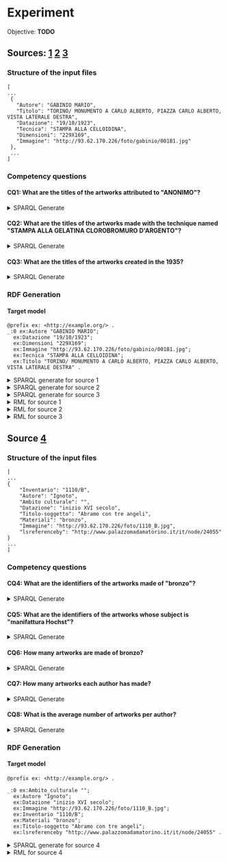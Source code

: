 # Experiment

Objective: **TODO**

## Sources: [1](https://raw.githubusercontent.com/spice-h2020/sparql.anything/main/experiment/data/COLLEZIONI_FONDO_GABINIO_MARZO_2017%20json.json) [2](https://raw.githubusercontent.com/spice-h2020/sparql.anything/main/experiment/data/COLLEZIONI_GAM.json) [3](https://raw.githubusercontent.com/spice-h2020/sparql.anything/main/experiment/data/COLLEZIONI_MAO.json)

### Structure of the input files

```
[
...
 {
   "Autore": "GABINIO MARIO",
   "Titolo": "TORINO/ MONUMENTO A CARLO ALBERTO, PIAZZA CARLO ALBERTO, VISTA LATERALE DESTRA",
   "Datazione": "19/10/1923",
   "Tecnica": "STAMPA ALLA CELLOIDINA",
   "Dimensioni": "229X169",
   "Immagine": "http://93.62.170.226/foto/gabinio/001B1.jpg"
 },
 ...
]

```

### Competency questions

#### CQ1: What are the titles of the artworks attributed to "ANONIMO"?


<details><summary>SPARQL Generate</summary>
	
```
PREFIX ite: <http://w3id.org/sparql-generate/iter/>
PREFIX rdfs: <http://www.w3.org/2000/01/rdf-schema#>
PREFIX crm: <http://www.cidoc-crm.org/cidoc-crm/>

SELECT DISTINCT ?titolo
ITERATOR ite:JSONPath(<https://raw.githubusercontent.com/spice-h2020/sparql.anything/main/experiment/data/COLLEZIONI_FONDO_GABINIO_MARZO_2017%20json.json>,"$[*]","$.Autore","$.Titolo") AS ?obj ?autore ?titolo
WHERE{
	FILTER(REGEX(?autore,".*ANONIMO.*","i"))
}

```

</details>


#### CQ2: What are the titles of the artworks made with the technique named "STAMPA ALLA GELATINA CLOROBROMURO D'ARGENTO"?


<details><summary>SPARQL Generate</summary>
	
```
PREFIX ite: <http://w3id.org/sparql-generate/iter/>
PREFIX rdfs: <http://www.w3.org/2000/01/rdf-schema#>
PREFIX crm: <http://www.cidoc-crm.org/cidoc-crm/>


SELECT DISTINCT ?titolo
ITERATOR ite:JSONPath(<https://raw.githubusercontent.com/spice-h2020/sparql.anything/main/experiment/data/COLLEZIONI_FONDO_GABINIO_MARZO_2017%20json.json>,"$[*]","$.Tecnica","$.Titolo") AS ?obj ?technique ?titolo
WHERE{
  FILTER(REGEX(?technique,".*STAMPA ALLA GELATINA CLOROBROMURO D'ARGENTO.*","i"))
}

```

</details>

#### CQ3: What are the titles of the artworks created in the 1935?


<details><summary>SPARQL Generate</summary>
	
```
PREFIX ite: <http://w3id.org/sparql-generate/iter/>
PREFIX rdfs: <http://www.w3.org/2000/01/rdf-schema#>
PREFIX crm: <http://www.cidoc-crm.org/cidoc-crm/>


SELECT DISTINCT ?titolo
ITERATOR ite:JSONPath(<https://raw.githubusercontent.com/spice-h2020/sparql.anything/main/experiment/data/COLLEZIONI_FONDO_GABINIO_MARZO_2017%20json.json>,"$[*]","$.Datazione","$.Titolo") AS ?obj ?date ?titolo
WHERE{
  FILTER(REGEX(?date,".*1935.*","i"))
}

```

</details>

### RDF Generation

#### Target model

```
@prefix ex: <http://example.org/> .
_:0 ex:Autore "GABINIO MARIO";
  ex:Datazione "19/10/1923";
  ex:Dimensioni "229X169";
  ex:Immagine "http://93.62.170.226/foto/gabinio/001B1.jpg";
  ex:Tecnica "STAMPA ALLA CELLOIDINA";
  ex:Titolo "TORINO/ MONUMENTO A CARLO ALBERTO, PIAZZA CARLO ALBERTO, VISTA LATERALE DESTRA" .
```

<details><summary>SPARQL generate for source 1</summary>
	
```
PREFIX ite: <http://w3id.org/sparql-generate/iter/>
PREFIX ex: <http://exmaple.org/>


GENERATE {
[] ex:Autore ?autore ;
	 ex:Datazione ?datazione ;
	 ex:Titolo ?titolo ;
   ex:Tecnica ?tecnica ;
	 ex:Immagine ?immagine ;
	 ex:Dimensioni ?dimensioni .
}
ITERATOR ite:JSONPath(<https://raw.githubusercontent.com/spice-h2020/sparql.anything/main/experiment/data/COLLEZIONI_FONDO_GABINIO_MARZO_2017%20json.json>,"$[*]","$.Autore","$.Datazione","$.Titolo","$.Tecnica","$.Immagine","$.Dimensioni") AS ?obj ?autore ?datazione ?titolo  ?tecnica ?immagine ?dimensioni

```
	
</details>

<details><summary>SPARQL generate for source 2</summary>
	
```
PREFIX ite: <http://w3id.org/sparql-generate/iter/>
PREFIX ex: <http://exmaple.org/>


GENERATE {
[] ex:Autore ?autore ;
	 ex:Datazione ?datazione ;
	 ex:Titolo ?titolo ;
   ex:Tecnica ?tecnica ;
	 ex:Immagine ?immagine ;
	 ex:Dimensioni ?dimensioni .
}
ITERATOR ite:JSONPath(<https://raw.githubusercontent.com/spice-h2020/sparql.anything/main/experiment/data/COLLEZIONI_GAM.json>,"$[*]","$.Autore","$.Datazione","$.Titolo","$.Tecnica","$.Immagine","$.Dimensioni") AS ?obj ?autore ?datazione ?titolo  ?tecnica ?immagine ?dimensioni


```
	
</details>

<details><summary>SPARQL generate for source 3</summary>
	
```
PREFIX ite: <http://w3id.org/sparql-generate/iter/>
PREFIX ex: <http://exmaple.org/>


GENERATE {
[] ex:Autore ?autore ;
	 ex:Datazione ?datazione ;
	 ex:Titolo ?titolo ;
   ex:Tecnica ?tecnica ;
	 ex:Immagine ?immagine ;
	 ex:Dimensioni ?dimensioni .
}
ITERATOR ite:JSONPath(<https://raw.githubusercontent.com/spice-h2020/sparql.anything/main/experiment/data/COLLEZIONI_MAO.json>,"$[*]","$.Autore","$.Datazione","$.Titolo","$.Tecnica","$.Immagine","$.Dimensioni") AS ?obj ?autore ?datazione ?titolo  ?tecnica ?immagine ?dimensioni



```
	
</details>

<details><summary>RML for source 1</summary>
	
```
@prefix rml: <http://semweb.mmlab.be/ns/rml#> .
@prefix rr: <http://www.w3.org/ns/r2rml#> .
@prefix ql: <http://semweb.mmlab.be/ns/ql#> .
@prefix : <http://example.org/rules/> .
@prefix ex: <http://example.org/> .

:TriplesMap a rr:TriplesMap;
  rml:logicalSource [
    rml:source "https://raw.githubusercontent.com/spice-h2020/sparql.anything/main/experiment/data/COLLEZIONI_FONDO_GABINIO_MARZO_2017%20json.json";
    rml:referenceFormulation ql:JSONPath;
    rml:iterator "$.[*]"
  ].

:TriplesMap rr:subjectMap [
  rr:termType rr:BlankNode
].

:TriplesMap rr:predicateObjectMap [
  rr:predicate ex:Autore ;
  rr:objectMap [
  rml:reference "Autore"
 ]
].



:TriplesMap rr:predicateObjectMap [
  rr:predicate ex:Datazione ;
  rr:objectMap [
  rml:reference "Datazione"
 ]
].



:TriplesMap rr:predicateObjectMap [
  rr:predicate ex:Titolo ;
  rr:objectMap [
  rml:reference "Titolo"
 ]
].

:TriplesMap rr:predicateObjectMap [
  rr:predicate ex:Tecnica ;
  rr:objectMap [
  rml:reference "Tecnica"
 ]
].


:TriplesMap rr:predicateObjectMap [
  rr:predicate ex:Immagine ;
  rr:objectMap [
  rml:reference "Immagine"
 ]
].

:TriplesMap rr:predicateObjectMap [
  rr:predicate ex:Dimensioni ;
  rr:objectMap [
  rml:reference "Dimensioni"
 ]
].


```
	
</details>


<details><summary>RML for source 2</summary>
	
```
@prefix rml: <http://semweb.mmlab.be/ns/rml#> .
@prefix rr: <http://www.w3.org/ns/r2rml#> .
@prefix ql: <http://semweb.mmlab.be/ns/ql#> .
@prefix : <http://example.org/rules/> .
@prefix ex: <http://example.org/> .

:TriplesMap a rr:TriplesMap;
  rml:logicalSource [
    rml:source "https://raw.githubusercontent.com/spice-h2020/sparql.anything/main/experiment/data/COLLEZIONI_GAM.json";
    rml:referenceFormulation ql:JSONPath;
    rml:iterator "$.[*]"
  ].

:TriplesMap rr:subjectMap [
  rr:termType rr:BlankNode
].

:TriplesMap rr:predicateObjectMap [
  rr:predicate ex:Autore ;
  rr:objectMap [
  rml:reference "Autore"
 ]
].



:TriplesMap rr:predicateObjectMap [
  rr:predicate ex:Datazione ;
  rr:objectMap [
  rml:reference "Datazione"
 ]
].



:TriplesMap rr:predicateObjectMap [
  rr:predicate ex:Titolo ;
  rr:objectMap [
  rml:reference "Titolo"
 ]
].

:TriplesMap rr:predicateObjectMap [
  rr:predicate ex:Tecnica ;
  rr:objectMap [
  rml:reference "Tecnica"
 ]
].


:TriplesMap rr:predicateObjectMap [
  rr:predicate ex:Immagine ;
  rr:objectMap [
  rml:reference "Immagine"
 ]
].

:TriplesMap rr:predicateObjectMap [
  rr:predicate ex:Dimensioni ;
  rr:objectMap [
  rml:reference "Dimensioni"
 ]
].



```
	
</details>

<details><summary>RML for source 3</summary>
	
```
@prefix rml: <http://semweb.mmlab.be/ns/rml#> .
@prefix rr: <http://www.w3.org/ns/r2rml#> .
@prefix ql: <http://semweb.mmlab.be/ns/ql#> .
@prefix : <http://example.org/rules/> .
@prefix ex: <http://example.org/> .

:TriplesMap a rr:TriplesMap;
  rml:logicalSource [
    rml:source "https://raw.githubusercontent.com/spice-h2020/sparql.anything/main/experiment/data/COLLEZIONI_MAO.json";
    rml:referenceFormulation ql:JSONPath;
    rml:iterator "$.[*]"
  ].

:TriplesMap rr:subjectMap [
  rr:termType rr:BlankNode
].

:TriplesMap rr:predicateObjectMap [
  rr:predicate ex:Autore ;
  rr:objectMap [
  rml:reference "Autore"
 ]
].



:TriplesMap rr:predicateObjectMap [
  rr:predicate ex:Datazione ;
  rr:objectMap [
  rml:reference "Datazione"
 ]
].



:TriplesMap rr:predicateObjectMap [
  rr:predicate ex:Titolo ;
  rr:objectMap [
  rml:reference "Titolo"
 ]
].

:TriplesMap rr:predicateObjectMap [
  rr:predicate ex:Tecnica ;
  rr:objectMap [
  rml:reference "Tecnica"
 ]
].


:TriplesMap rr:predicateObjectMap [
  rr:predicate ex:Immagine ;
  rr:objectMap [
  rml:reference "Immagine"
 ]
].

:TriplesMap rr:predicateObjectMap [
  rr:predicate ex:Dimensioni ;
  rr:objectMap [
  rml:reference "Dimensioni"
 ]
].




```
	
</details>





## Source [4](https://raw.githubusercontent.com/spice-h2020/sparql.anything/main/experiment/data/COLLEZIONI_PALAZZO_MADAMA_marzo2017.json)


### Structure of the input files


```
[
...
{
	"Inventario": "1110/B",
	"Autore": "Ignoto",
	"Ambito culturale": "",
	"Datazione": "inizio XVI secolo",
	"Titolo-soggetto": "Abramo con tre angeli",
	"Materiali": "bronzo",
	"Immagine": "http://93.62.170.226/foto/1110_B.jpg",
	"lsreferenceby": "http://www.palazzomadamatorino.it/it/node/24055"
}
...
]

```

### Competency questions

#### CQ4: What are the identifiers of the artworks made of "bronzo"?


<details><summary>SPARQL Generate</summary>
	
```
	
PREFIX ite: <http://w3id.org/sparql-generate/iter/>
PREFIX rdfs: <http://www.w3.org/2000/01/rdf-schema#>
PREFIX crm: <http://www.cidoc-crm.org/cidoc-crm/>


SELECT DISTINCT ?id
ITERATOR ite:JSONPath(<https://raw.githubusercontent.com/spice-h2020/sparql.anything/main/experiment/data/COLLEZIONI_PALAZZO_MADAMA_marzo2017.json>,"$[*]","$.Inventario","$.Materiali") AS ?obj ?id ?material
WHERE{
  FILTER(REGEX(?material,".*bronzo.*","i"))
}

```

</details>


#### CQ5: What are the identifiers of the artworks whose subject is "manifattura Hochst"?

<details><summary>SPARQL Generate</summary>

```
PREFIX ite: <http://w3id.org/sparql-generate/iter/>
PREFIX rdfs: <http://www.w3.org/2000/01/rdf-schema#>
PREFIX crm: <http://www.cidoc-crm.org/cidoc-crm/>


SELECT DISTINCT ?id
ITERATOR ite:JSONPath(<https://raw.githubusercontent.com/spice-h2020/sparql.anything/main/experiment/data/COLLEZIONI_PALAZZO_MADAMA_marzo2017.json>,"$[*]","$.Inventario","$.['Ambito culturale']") AS ?obj ?id ?subject
WHERE{
	FILTER(REGEX(?subject,".*manifattura Hochst.*","i"))
}
```

</details>


#### CQ6: How many artworks are made of bronzo?


<details><summary>SPARQL Generate</summary>

```

PREFIX ite: <http://w3id.org/sparql-generate/iter/>
PREFIX rdfs: <http://www.w3.org/2000/01/rdf-schema#>
PREFIX crm: <http://www.cidoc-crm.org/cidoc-crm/>


SELECT  (count(DISTINCT ?id) AS ?numberOfMadeArtworksMadeOfBronzo)
ITERATOR ite:JSONPath(<https://raw.githubusercontent.com/spice-h2020/sparql.anything/main/experiment/data/COLLEZIONI_PALAZZO_MADAMA_marzo2017.json>,"$[*]","$.Inventario","$.Materiali") AS ?obj ?id ?material
WHERE{
  FILTER(REGEX(?material,".*bronzo.*","i"))
}

```

</details>


#### CQ7: How many artworks each author has made?

<details><summary>SPARQL Generate</summary>

```

PREFIX ite: <http://w3id.org/sparql-generate/iter/>
PREFIX rdfs: <http://www.w3.org/2000/01/rdf-schema#>
PREFIX crm: <http://www.cidoc-crm.org/cidoc-crm/>


SELECT  ?author (count(DISTINCT ?id) AS ?numberOfWorks)
ITERATOR ite:JSONPath(<https://raw.githubusercontent.com/spice-h2020/sparql.anything/main/experiment/data/COLLEZIONI_PALAZZO_MADAMA_marzo2017.json>,"$[*]","$.Inventario","$.Autore") AS ?obj ?id ?author
WHERE{

} GROUP BY ?author


```

</details>


#### CQ8: What is the average number of artworks per author?

<details><summary>SPARQL Generate</summary>

```

???


```

</details>


### RDF Generation

#### Target model

```
@prefix ex: <http://example.org/> .

_:0 ex:Ambito_culturale "";
  ex:Autore "Ignoto";
  ex:Datazione "inizio XVI secolo";
  ex:Immagine "http://93.62.170.226/foto/1110_B.jpg";
  ex:Inventario "1110/B";
  ex:Materiali "bronzo";
  ex:Titolo-soggetto "Abramo con tre angeli";
  ex:lsreferenceby "http://www.palazzomadamatorino.it/it/node/24055" .
```

<details><summary>SPARQL generate for source 4</summary>
	
```
PREFIX ite: <http://w3id.org/sparql-generate/iter/>
PREFIX ex: <http://exmaple.org/>


GENERATE {
[] ex:Inventario ?id ;
   ex:Autore ?autore ;
	 ex:Ambito_Culturale ?ambito_culturale ;
	 ex:Datazione ?datazione ;
	 ex:Titolo-soggetto ?titolo ;
   ex:Materiali ?material ;
	 ex:Immagine ?immagine ;
	 ex:lsreferenceby ?lsreferenceby .
}
ITERATOR ite:JSONPath(<https://raw.githubusercontent.com/spice-h2020/sparql.anything/main/experiment/data/COLLEZIONI_PALAZZO_MADAMA_marzo2017.json>,"$[*]","$.Inventario","$.Autore","$['Ambito Culturale']","$.Datazione","$.Titolo-soggetto","$.Materiali","$.Immagine","$.lsreferenceby") AS ?obj ?id ?autore ?ambito_culturale ?datazione ?titolo  ?material ?immagine ?lsreferenceby


```
	
</details>


<details><summary>RML for source 4</summary>
	
```
@prefix rml: <http://semweb.mmlab.be/ns/rml#> .
@prefix rr: <http://www.w3.org/ns/r2rml#> .
@prefix ql: <http://semweb.mmlab.be/ns/ql#> .
@prefix : <http://example.org/rules/> .
@prefix ex: <http://example.org/> .

:TriplesMap a rr:TriplesMap;
  rml:logicalSource [
    rml:source "https://raw.githubusercontent.com/spice-h2020/sparql.anything/main/experiment/data/COLLEZIONI_PALAZZO_MADAMA_marzo2017.json";
    rml:referenceFormulation ql:JSONPath;
    rml:iterator "$.[*]"
  ].

:TriplesMap rr:subjectMap [
  rr:termType rr:BlankNode 
].

:TriplesMap rr:predicateObjectMap [
  rr:predicate ex:Inventario ;
  rr:objectMap [
  rml:reference "Inventario"
 ]
].



:TriplesMap rr:predicateObjectMap [
  rr:predicate ex:Autore ;
  rr:objectMap [
  rml:reference "Autore"
 ]
].



:TriplesMap rr:predicateObjectMap [
  rr:predicate ex:Ambito_culturale ;
  rr:objectMap [
  rml:reference "Ambito culturale"
 ]
].

:TriplesMap rr:predicateObjectMap [
  rr:predicate ex:Datazione ;
  rr:objectMap [
  rml:reference "Datazione"
 ]
].


:TriplesMap rr:predicateObjectMap [
  rr:predicate ex:Titolo-soggetto ;
  rr:objectMap [
  rml:reference "Titolo-soggetto"
 ]
].

:TriplesMap rr:predicateObjectMap [
  rr:predicate ex:Materiali ;
  rr:objectMap [
  rml:reference "Materiali"
 ]
].

:TriplesMap rr:predicateObjectMap [
  rr:predicate ex:Immagine ;
  rr:objectMap [
  rml:reference "Immagine" ;
 ]
].


:TriplesMap rr:predicateObjectMap [
  rr:predicate ex:lsreferenceby ;
  rr:objectMap [
  rml:reference "lsreferenceby"
 ]
].
```
	
</details>



